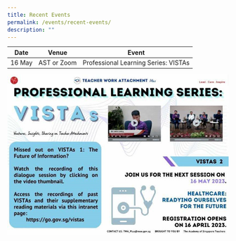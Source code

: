 ```yaml
---
title: Recent Events
permalink: /events/recent-events/
description: ""
---
```

<p id="vistas"></p>

| Date | Venue | Event|
| -------- | -------- | -------- |
| 16 May  | AST or Zoom   | Professional Learning Series: VISTAs|


<a href="https://go.gov.sg/vistas"><img src="/images/Events/event_vistas.jpg" style="width:1000px"></a>

<p></p>